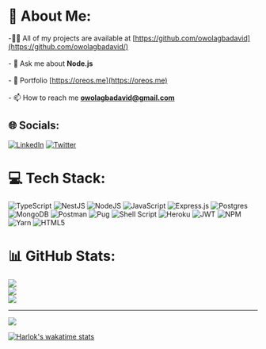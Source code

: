 # 💫 About Me:
<!-- - 🔭 I’m currently working on **Cash Advance and Retirement Form API**<br><br>- 🌱 I’m currently learning **PostgreSQL, Bash**<br><br>- -->
-👨‍💻 All of my projects are available at [https://github.com/owolagbadavid](https://github.com/owolagbadavid/)<br><br>- 💬 Ask me about **Node.js**<br><br>- 💼 Portfolio [https://oreos.me](https://oreos.me)<br><br>- 📫 How to reach me **owolagbadavid@gmail.com**<br>


## 🌐 Socials:
[![LinkedIn](https://img.shields.io/badge/LinkedIn-%230077B5.svg?logo=linkedin&logoColor=white)](https://linkedin.com/in/owolagbadavid) [![Twitter](https://img.shields.io/badge/Twitter-%231DA1F2.svg?logo=Twitter&logoColor=white)](https://twitter.com/oreosinnit) 

# 💻 Tech Stack:
![TypeScript](https://img.shields.io/badge/typescript-%23007ACC.svg?style=for-the-badge&logo=typescript&logoColor=white) ![NestJS](https://img.shields.io/badge/nestjs-%23E0234E.svg?style=for-the-badge&logo=nestjs&logoColor=white) ![NodeJS](https://img.shields.io/badge/node.js-6DA55F?style=for-the-badge&logo=node.js&logoColor=white) ![JavaScript](https://img.shields.io/badge/javascript-%23323330.svg?style=for-the-badge&logo=javascript&logoColor=%23F7DF1E) ![Express.js](https://img.shields.io/badge/express.js-%23404d59.svg?style=for-the-badge&logo=express&logoColor=%2361DAFB) ![Postgres](https://img.shields.io/badge/postgres-%23316192.svg?style=for-the-badge&logo=postgresql&logoColor=white) ![MongoDB](https://img.shields.io/badge/MongoDB-%234ea94b.svg?style=for-the-badge&logo=mongodb&logoColor=white) ![Postman](https://img.shields.io/badge/Postman-FF6C37?style=for-the-badge&logo=postman&logoColor=white) ![Pug](https://img.shields.io/badge/Pug-FFF?style=for-the-badge&logo=pug&logoColor=A86454) ![Shell Script](https://img.shields.io/badge/shell_script-%23121011.svg?style=for-the-badge&logo=gnu-bash&logoColor=white) ![Heroku](https://img.shields.io/badge/heroku-%23430098.svg?style=for-the-badge&logo=heroku&logoColor=white) ![JWT](https://img.shields.io/badge/JWT-black?style=for-the-badge&logo=JSON%20web%20tokens) ![NPM](https://img.shields.io/badge/NPM-%23000000.svg?style=for-the-badge&logo=npm&logoColor=white) ![Yarn](https://img.shields.io/badge/yarn-%232C8EBB.svg?style=for-the-badge&logo=yarn&logoColor=white) ![HTML5](https://img.shields.io/badge/html5-%23E34F26.svg?style=for-the-badge&logo=html5&logoColor=white)
# 📊 GitHub Stats:
![](https://github-readme-stats.vercel.app/api?username=owolagbadavid&theme=dark&hide_border=false&include_all_commits=false&count_private=false)<br/>
![](https://github-readme-streak-stats.herokuapp.com/?user=owolagbadavid&theme=dark&hide_border=false)<br/>
![](https://github-readme-stats.vercel.app/api/top-langs/?username=owolagbadavid&theme=dark&hide_border=false&include_all_commits=false&count_private=false&layout=compact)

---
[![](https://visitcount.itsvg.in/api?id=owolagbadavid&icon=2&color=0)](https://visitcount.itsvg.in)

<!-- Proudly created with GPRM ( https://gprm.itsvg.in ) -->


<!--START_SECTION:waka--><!--END_SECTION:waka-->

[//]: # (wakatime-stats)
[//]: # (end-wakatime-stats)


[![Harlok's wakatime stats](https://github-readme-stats.vercel.app/api/wakatime?username=oreosinit)](https://github.com/anuraghazra/github-readme-stats)<br/>
